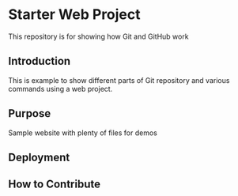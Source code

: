 # Starter Web Project

This repository is for showing how Git and GitHub work

## Introduction

This is example to show different parts of Git repository and various commands using a web project.

## Purpose

Sample website with plenty of files for demos

## Deployment

## How to Contribute